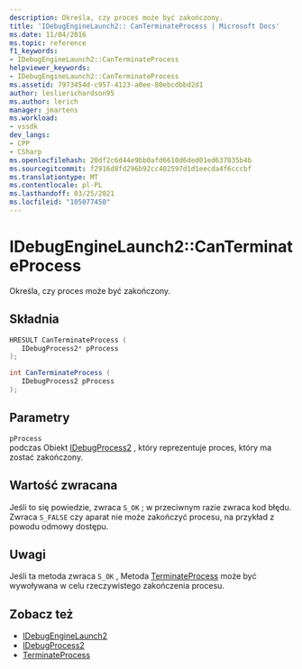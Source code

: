 ```yaml
---
description: Określa, czy proces może być zakończony.
title: 'IDebugEngineLaunch2:: CanTerminateProcess | Microsoft Docs'
ms.date: 11/04/2016
ms.topic: reference
f1_keywords:
- IDebugEngineLaunch2::CanTerminateProcess
helpviewer_keywords:
- IDebugEngineLaunch2::CanTerminateProcess
ms.assetid: 7973454d-c957-4123-a0ee-80ebcdbbd2d1
author: leslierichardson95
ms.author: lerich
manager: jmartens
ms.workload:
- vssdk
dev_langs:
- CPP
- CSharp
ms.openlocfilehash: 20df2c6d44e9bb0afd6610d6ded01ed637035b4b
ms.sourcegitcommit: f2916d8fd296b92cc402597d1d1eecda4f6cccbf
ms.translationtype: MT
ms.contentlocale: pl-PL
ms.lasthandoff: 03/25/2021
ms.locfileid: "105077450"
---
```

# <a name="idebugenginelaunch2canterminateprocess"></a>IDebugEngineLaunch2::CanTerminateProcess
Określa, czy proces może być zakończony.

## <a name="syntax"></a>Składnia

```cpp
HRESULT CanTerminateProcess ( 
   IDebugProcess2* pProcess
);
```

```csharp
int CanTerminateProcess ( 
   IDebugProcess2 pProcess
);
```

## <a name="parameters"></a>Parametry
`pProcess`\
podczas Obiekt [IDebugProcess2](../../../extensibility/debugger/reference/idebugprocess2.md) , który reprezentuje proces, który ma zostać zakończony.

## <a name="return-value"></a>Wartość zwracana
 Jeśli to się powiedzie, zwraca `S_OK` ; w przeciwnym razie zwraca kod błędu. Zwraca `S_FALSE` czy aparat nie może zakończyć procesu, na przykład z powodu odmowy dostępu.

## <a name="remarks"></a>Uwagi
 Jeśli ta metoda zwraca `S_OK` , Metoda [TerminateProcess](../../../extensibility/debugger/reference/idebugenginelaunch2-terminateprocess.md) może być wywoływana w celu rzeczywistego zakończenia procesu.

## <a name="see-also"></a>Zobacz też
- [IDebugEngineLaunch2](../../../extensibility/debugger/reference/idebugenginelaunch2.md)
- [IDebugProcess2](../../../extensibility/debugger/reference/idebugprocess2.md)
- [TerminateProcess](../../../extensibility/debugger/reference/idebugenginelaunch2-terminateprocess.md)
